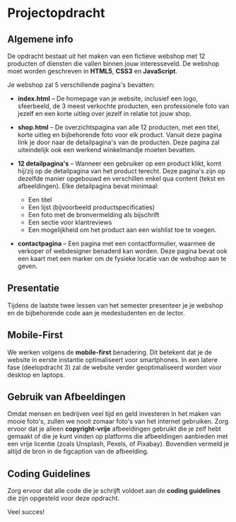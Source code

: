 # Projectopdracht

## Algemene info

De opdracht bestaat uit het maken van een fictieve webshop met 12 producten of diensten die vallen binnen jouw interesseveld. De webshop moet worden geschreven in **HTML5**, **CSS3** en **JavaScript**.

Je webshop zal 5 verschillende pagina's bevatten:

- **index.html** – De homepage van je website, inclusief een logo, sfeerbeeld, de 3 meest verkochte producten, een professionele foto van jezelf en een korte uitleg over jezelf in relatie tot jouw shop.

- **shop.html** – De overzichtspagina van alle 12 producten, met een titel, korte uitleg en bijbehorende foto voor elk product. Vanuit deze pagina link je door naar de detailpagina's van de producten. Deze pagina zal uiteindelijk ook een werkend winkelmandje moeten bevatten.

- **12 detailpagina's** – Wanneer een gebruiker op een product klikt, komt hij/zij op de detailpagina van het product terecht. Deze pagina's zijn op dezelfde manier opgebouwd en verschillen enkel qua content (tekst en afbeeldingen). Elke detailpagina bevat minimaal:
    - Een titel
    - Een lijst (bijvoorbeeld productspecificaties)
    - Een foto met de bronvermelding als bijschrift
    - Een sectie voor klantreviews
    - Een mogelijkheid om het product aan een wishlist toe te voegen.

- **contactpagina** – Een pagina met een contactformulier, waarmee de verkoper of webdesigner benaderd kan worden. Deze pagina bevat ook een kaart met een marker om de fysieke locatie van de webshop aan te geven.

## Presentatie

Tijdens de laatste twee lessen van het semester presenteer je je webshop en de bijbehorende code aan je medestudenten en de lector.

## Mobile-First

We werken volgens de **mobile-first** benadering. Dit betekent dat je de website in eerste instantie optimaliseert voor smartphones. In een latere fase (deelopdracht 3) zal de website verder geoptimaliseerd worden voor desktop en laptops.

## Gebruik van Afbeeldingen

Omdat mensen en bedrijven veel tijd en geld investeren in het maken van mooie foto's, zullen we nooit zomaar foto's van het internet gebruiken. Zorg ervoor dat je alleen **copyright-vrije** afbeeldingen gebruikt die je zelf hebt gemaakt of die je kunt vinden op platforms die afbeeldingen aanbieden met een vrije licentie (zoals Unsplash, Pexels, of Pixabay). Bovendien vermeld je altijd de bron in de figcaption van de afbeelding.

## Coding Guidelines

Zorg ervoor dat alle code die je schrijft voldoet aan de **coding guidelines** die zijn opgesteld voor deze opdracht.

Veel succes!
